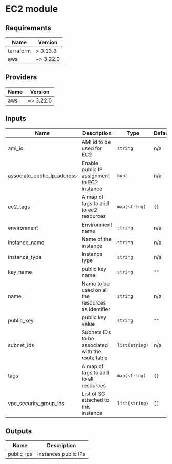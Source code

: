 
# EC2 module

## Requirements

| Name | Version |
|------|---------|
| terraform | > 0.13.3 |
| aws | ~> 3.22.0 |

## Providers

| Name | Version |
|------|---------|
| aws | ~> 3.22.0 |

## Inputs

| Name | Description | Type | Default | Required |
|------|-------------|------|---------|:--------:|
| ami\_id | AMI id to be used for EC2 | `string` | n/a | yes |
| associate\_public\_ip\_address | Enable public IP assignment to EC2 instance | `bool` | n/a | yes |
| ec2\_tags | A map of tags to add to ec2 resources | `map(string)` | `{}` | no |
| environment | Environment name | `string` | n/a | yes |
| instance\_name | Name of the instance | `string` | n/a | yes |
| instance\_type | Instance type | `string` | n/a | yes |
| key\_name | public key name | `string` | `""` | no |
| name | Name to be used on all the resources as identifier | `string` | n/a | yes |
| public\_key | public key value | `string` | `""` | no |
| subnet\_ids | Subnets IDs to be associated with the route table | `list(string)` | n/a | yes |
| tags | A map of tags to add to all resources | `map(string)` | `{}` | no |
| vpc\_security\_group\_ids | List of SG attached to this instance | `list(string)` | `[]` | no |

## Outputs

| Name | Description |
|------|-------------|
| public\_ips | Instances public IPs |
